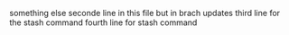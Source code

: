something else
seconde line in this file but in brach updates
third line for the stash command
fourth line for stash command